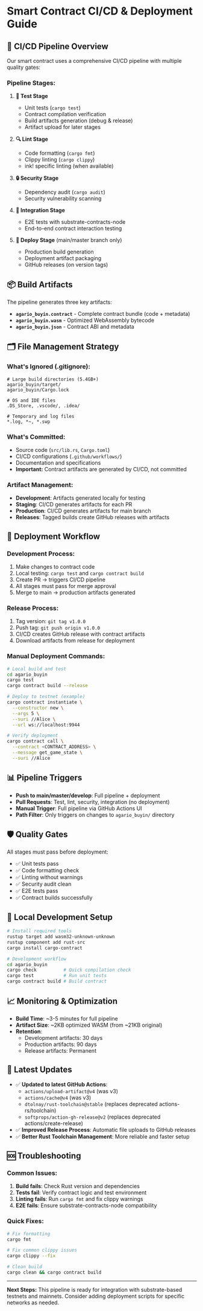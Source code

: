 # Smart Contract CI/CD & Deployment Guide

## 🎯 **CI/CD Pipeline Overview**

Our smart contract uses a comprehensive CI/CD pipeline with multiple quality gates:

### **Pipeline Stages:**

1. **🧪 Test Stage**
   - Unit tests (`cargo test`)
   - Contract compilation verification
   - Build artifacts generation (debug & release)
   - Artifact upload for later stages

2. **🔍 Lint Stage**
   - Code formatting (`cargo fmt`)
   - Clippy linting (`cargo clippy`)
   - ink! specific linting (when available)

3. **🔒 Security Stage**
   - Dependency audit (`cargo audit`)
   - Security vulnerability scanning

4. **🔗 Integration Stage**
   - E2E tests with substrate-contracts-node
   - End-to-end contract interaction testing

5. **🚀 Deploy Stage** (main/master branch only)
   - Production build generation
   - Deployment artifact packaging
   - GitHub releases (on version tags)

## 📦 **Build Artifacts**

The pipeline generates three key artifacts:

- **`agario_buyin.contract`** - Complete contract bundle (code + metadata)
- **`agario_buyin.wasm`** - Optimized WebAssembly bytecode
- **`agario_buyin.json`** - Contract ABI and metadata

## 🗂️ **File Management Strategy**

### **What's Ignored (.gitignore):**
```
# Large build directories (5.4GB+)
agario_buyin/target/
agario_buyin/Cargo.lock

# OS and IDE files
.DS_Store, .vscode/, .idea/

# Temporary and log files
*.log, *~, *.swp
```

### **What's Committed:**
- Source code (`src/lib.rs`, `Cargo.toml`)
- CI/CD configurations (`.github/workflows/`)
- Documentation and specifications
- **Important:** Contract artifacts are generated by CI/CD, not committed

### **Artifact Management:**
- **Development**: Artifacts generated locally for testing
- **Staging**: CI/CD generates artifacts for each PR
- **Production**: CI/CD generates artifacts for main branch
- **Releases**: Tagged builds create GitHub releases with artifacts

## 🔄 **Deployment Workflow**

### **Development Process:**
1. Make changes to contract code
2. Local testing: `cargo test` and `cargo contract build`
3. Create PR → triggers CI/CD pipeline
4. All stages must pass for merge approval
5. Merge to main → production artifacts generated

### **Release Process:**
1. Tag version: `git tag v1.0.0`
2. Push tag: `git push origin v1.0.0`
3. CI/CD creates GitHub release with contract artifacts
4. Download artifacts from release for deployment

### **Manual Deployment Commands:**
```bash
# Local build and test
cd agario_buyin
cargo test
cargo contract build --release

# Deploy to testnet (example)
cargo contract instantiate \
  --constructor new \
  --args 5 \
  --suri //Alice \
  --url ws://localhost:9944

# Verify deployment
cargo contract call \
  --contract <CONTRACT_ADDRESS> \
  --message get_game_state \
  --suri //Alice
```

## 📊 **Pipeline Triggers**

- **Push to main/master/develop**: Full pipeline + deployment
- **Pull Requests**: Test, lint, security, integration (no deployment)
- **Manual Trigger**: Full pipeline via GitHub Actions UI
- **Path Filter**: Only triggers on changes to `agario_buyin/` directory

## 🛡️ **Quality Gates**

All stages must pass before deployment:
- ✅ Unit tests pass
- ✅ Code formatting check
- ✅ Linting without warnings
- ✅ Security audit clean
- ✅ E2E tests pass
- ✅ Contract builds successfully

## 🔧 **Local Development Setup**

```bash
# Install required tools
rustup target add wasm32-unknown-unknown
rustup component add rust-src
cargo install cargo-contract

# Development workflow
cd agario_buyin
cargo check          # Quick compilation check
cargo test           # Run unit tests
cargo contract build # Build contract
```

## 📈 **Monitoring & Optimization**

- **Build Time**: ~3-5 minutes for full pipeline
- **Artifact Size**: ~2KB optimized WASM (from ~21KB original)
- **Retention**:
  - Development artifacts: 30 days
  - Production artifacts: 90 days
  - Release artifacts: Permanent

## 🔄 **Latest Updates**

- ✅ **Updated to latest GitHub Actions**:
  - `actions/upload-artifact@v4` (was v3)
  - `actions/cache@v4` (was v3)
  - `dtolnay/rust-toolchain@stable` (replaces deprecated actions-rs/toolchain)
  - `softprops/action-gh-release@v2` (replaces deprecated actions/create-release)
- ✅ **Improved Release Process**: Automatic file uploads to GitHub releases
- ✅ **Better Rust Toolchain Management**: More reliable and faster setup

## 🆘 **Troubleshooting**

### **Common Issues:**
1. **Build fails**: Check Rust version and dependencies
2. **Tests fail**: Verify contract logic and test environment
3. **Linting fails**: Run `cargo fmt` and fix clippy warnings
4. **E2E fails**: Ensure substrate-contracts-node compatibility

### **Quick Fixes:**
```bash
# Fix formatting
cargo fmt

# Fix common clippy issues
cargo clippy --fix

# Clean build
cargo clean && cargo contract build
```

---

**Next Steps:** This pipeline is ready for integration with substrate-based testnets and mainnets. Consider adding deployment scripts for specific networks as needed.
